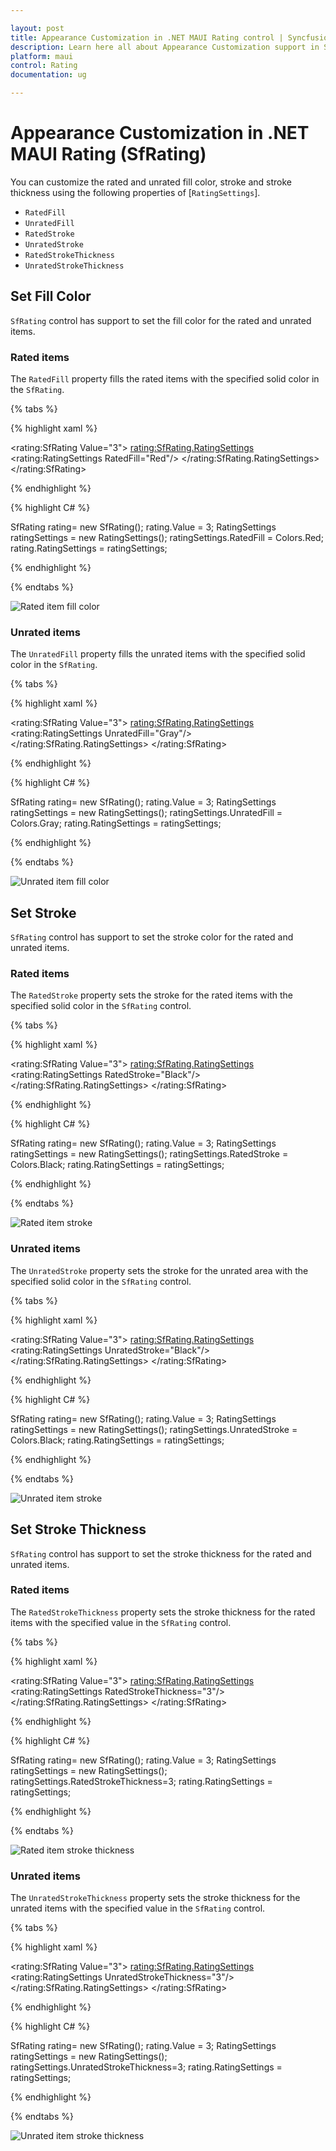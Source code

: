 ```yaml
---

layout: post
title: Appearance Customization in .NET MAUI Rating control | Syncfusion
description: Learn here all about Appearance Customization support in Syncfusion .NET MAUI Rating (SfRating) control and more.
platform: maui
control: Rating
documentation: ug

---
```


# Appearance Customization in .NET MAUI Rating (SfRating)

You can customize the rated and unrated fill color, stroke and stroke thickness using the following properties of [`RatingSettings`].

* `RatedFill`
* `UnratedFill`
* `RatedStroke`
* `UnratedStroke`
* `RatedStrokeThickness`
* `UnratedStrokeThickness`
 
## Set Fill Color

`SfRating` control has support to set the fill color for the rated and unrated items.

### Rated items

The `RatedFill` property fills the rated items with the specified solid color in the `SfRating`.

{% tabs %}

{% highlight xaml %}

<rating:SfRating Value="3">
    <rating:SfRating.RatingSettings>
        <rating:RatingSettings RatedFill="Red"/>
    </rating:SfRating.RatingSettings>
</rating:SfRating>
	
{% endhighlight %}

{% highlight C# %}

SfRating rating= new SfRating();
rating.Value = 3;
RatingSettings ratingSettings = new RatingSettings();
ratingSettings.RatedFill = Colors.Red;
rating.RatingSettings = ratingSettings;
           
{% endhighlight %}

{% endtabs %}

![Rated item fill color](images/rated-fill.png)

### Unrated items

The `UnratedFill` property fills the unrated items with the specified solid color in the `SfRating`.

{% tabs %}

{% highlight xaml %}

<rating:SfRating Value="3">
    <rating:SfRating.RatingSettings>
        <rating:RatingSettings UnratedFill="Gray"/>
    </rating:SfRating.RatingSettings>
</rating:SfRating>

{% endhighlight %}

{% highlight C# %}

SfRating rating= new SfRating();
rating.Value = 3;
RatingSettings ratingSettings = new RatingSettings();
ratingSettings.UnratedFill = Colors.Gray;
rating.RatingSettings = ratingSettings;

{% endhighlight %}

{% endtabs %}

![Unrated item fill color](images/unrated-fill.png)

## Set Stroke

`SfRating` control has support to set the stroke color for the rated and unrated items.

### Rated items

The `RatedStroke` property sets the stroke for the rated items with the specified solid color in the `SfRating` control.

{% tabs %}

{% highlight xaml %}

<rating:SfRating Value="3">
    <rating:SfRating.RatingSettings>
        <rating:RatingSettings RatedStroke="Black"/>
    </rating:SfRating.RatingSettings>
</rating:SfRating>
	
{% endhighlight %}

{% highlight C# %}

SfRating rating= new SfRating();
rating.Value = 3;
RatingSettings ratingSettings = new RatingSettings();
ratingSettings.RatedStroke = Colors.Black;
rating.RatingSettings = ratingSettings;	

{% endhighlight %}

{% endtabs %}

![Rated item stroke](images/rated-stroke.png)

### Unrated items

The `UnratedStroke` property sets the stroke for the unrated area with the specified solid color in the `SfRating` control.

{% tabs %}

{% highlight xaml %}

<rating:SfRating Value="3">
    <rating:SfRating.RatingSettings>
        <rating:RatingSettings UnratedStroke="Black"/>
    </rating:SfRating.RatingSettings>
</rating:SfRating>

{% endhighlight %}

{% highlight C# %}

SfRating rating= new SfRating();
rating.Value = 3;
RatingSettings ratingSettings = new RatingSettings();
ratingSettings.UnratedStroke = Colors.Black;
rating.RatingSettings = ratingSettings;

{% endhighlight %}

{% endtabs %}

![Unrated item stroke](images/unrated-stroke.png)
 
## Set Stroke Thickness

`SfRating` control has support to set the stroke thickness for the rated and unrated items.

### Rated items

The `RatedStrokeThickness` property sets the stroke thickness for the rated items with the specified value in the `SfRating` control.

{% tabs %}

{% highlight xaml %}

<rating:SfRating Value="3">
    <rating:SfRating.RatingSettings>
        <rating:RatingSettings RatedStrokeThickness="3"/>
    </rating:SfRating.RatingSettings>
</rating:SfRating>

{% endhighlight %}

{% highlight C# %}

SfRating rating= new SfRating();
rating.Value = 3;
RatingSettings ratingSettings = new RatingSettings();
ratingSettings.RatedStrokeThickness=3;
rating.RatingSettings = ratingSettings;

{% endhighlight %}

{% endtabs %}

![Rated item stroke thickness](images/rated-stroke-thickness.png)

### Unrated items

The `UnratedStrokeThickness` property sets the stroke thickness for the unrated items with the specified value in the `SfRating` control.

{% tabs %}

{% highlight xaml %}

<rating:SfRating Value="3">
    <rating:SfRating.RatingSettings>
        <rating:RatingSettings UnratedStrokeThickness="3"/>
    </rating:SfRating.RatingSettings>
</rating:SfRating>
	
{% endhighlight %}

{% highlight C# %}

SfRating rating= new SfRating();
rating.Value = 3;
RatingSettings ratingSettings = new RatingSettings();
ratingSettings.UnratedStrokeThickness=3;
rating.RatingSettings = ratingSettings;

{% endhighlight %}

{% endtabs %}

![Unrated item stroke thickness](images/unrated-stroke-thickness.png)
